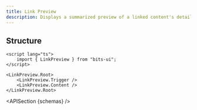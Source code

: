 ```yaml
---
title: Link Preview
description: Displays a summarized preview of a linked content's details or information.
---
```


<script>
	import { APISection, ComponentPreview, LinkPreviewDemo } from '$lib/components/index.js'
	export let schemas;
</script>

<ComponentPreview name="link-preview-demo" comp="LinkPreview">

<LinkPreviewDemo slot="preview" />

</ComponentPreview>

## Structure

```svelte
<script lang="ts">
	import { LinkPreview } from "bits-ui";
</script>

<LinkPreview.Root>
	<LinkPreview.Trigger />
	<LinkPreview.Content />
</LinkPreview.Root>
```

<APISection {schemas} />
